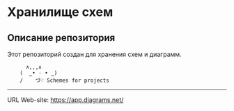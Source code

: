 # Хранилище схем
## Описание репозитория

Этот репозиторий создан для хранения схем и диаграмм. 
```
      ∧,,,∧
    (  ̳• · • ̳)
    /    づ♡ Schemes for projects
```
---
URL Web-site: https://app.diagrams.net/
